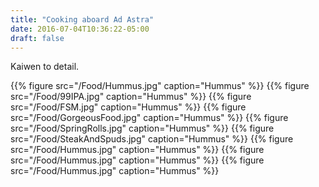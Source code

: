 ```yaml
---
title: "Cooking aboard Ad Astra"
date: 2016-07-04T10:36:22-05:00
draft: false
---
```



Kaiwen to detail.


{{% figure src="/Food/Hummus.jpg" caption="Hummus" %}}
{{% figure src="/Food/99IPA.jpg" caption="Hummus" %}}
{{% figure src="/Food/FSM.jpg" caption="Hummus" %}}
{{% figure src="/Food/GorgeousFood.jpg" caption="Hummus" %}}
{{% figure src="/Food/SpringRolls.jpg" caption="Hummus" %}}
{{% figure src="/Food/SteakAndSpuds.jpg" caption="Hummus" %}}
{{% figure src="/Food/Hummus.jpg" caption="Hummus" %}}
{{% figure src="/Food/Hummus.jpg" caption="Hummus" %}}
{{% figure src="/Food/Hummus.jpg" caption="Hummus" %}}
